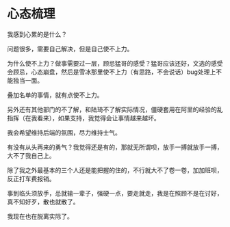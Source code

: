 # **心态梳理**

我感到心累的是什么？

问题很多，需要自己解决，但是自己使不上力。

为什么使不上力？做事需要过一层，顾忌猛哥的感受？猛哥应该还好，文选的感受会顾忌，心态崩盘，然后是雪冰那里使不上力（有思路，不会说话）bug处理上不能独当一面。

叠加名单的事情，就有点使不上力。

另外还有其他部门的不了解，和陆琦不了解实际情况，僵硬套用在阿里的经验的乱指挥（在我看来），如果支持，我觉得会让事情越来越坏。

我会希望维持后端的氛围，尽力维持士气。

有没有从头再来的勇气？我觉得还是有的，那就无所谓呗，放手一搏就放手一搏，大不了我自己上。

除了我之外最基本的三个人还是能把握的住的，不行就大不了卷一卷，加加班呗，反正打车费报销。

事到临头须放手，怂就输一辈子，强硬一点，要走就走，我是在照顾不是在讨好，真不知好歹，散也就散了。

我现在也在脱离实际了。